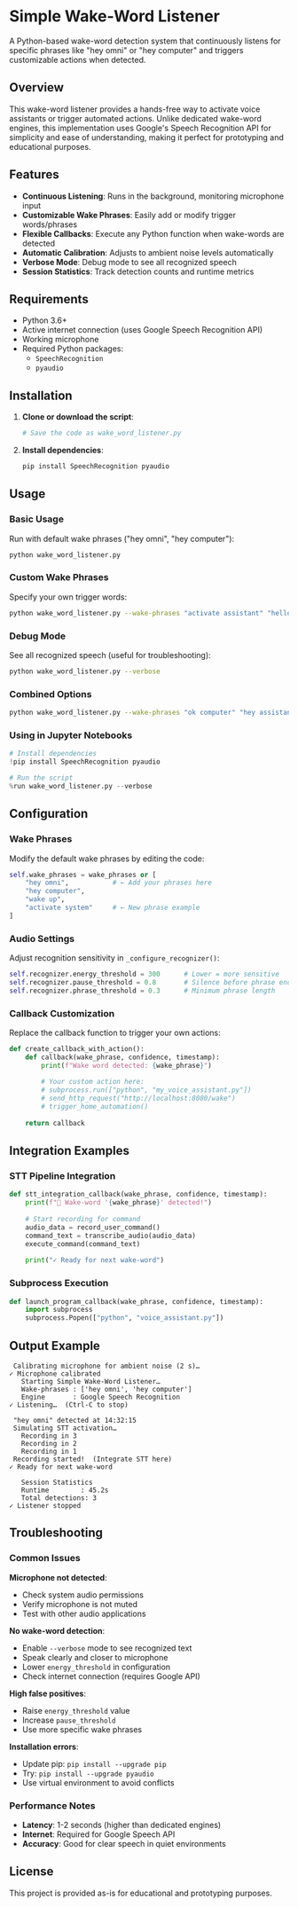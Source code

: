 # Simple Wake-Word Listener

A Python-based wake-word detection system that continuously listens for specific phrases like "hey omni" or "hey computer" and triggers customizable actions when detected.

## Overview

This wake-word listener provides a hands-free way to activate voice assistants or trigger automated actions. Unlike dedicated wake-word engines, this implementation uses Google's Speech Recognition API for simplicity and ease of understanding, making it perfect for prototyping and educational purposes.

## Features

- **Continuous Listening**: Runs in the background, monitoring microphone input
- **Customizable Wake Phrases**: Easily add or modify trigger words/phrases
- **Flexible Callbacks**: Execute any Python function when wake-words are detected
- **Automatic Calibration**: Adjusts to ambient noise levels automatically
- **Verbose Mode**: Debug mode to see all recognized speech
- **Session Statistics**: Track detection counts and runtime metrics

## Requirements

- Python 3.6+
- Active internet connection (uses Google Speech Recognition API)
- Working microphone
- Required Python packages:
  - `SpeechRecognition`
  - `pyaudio`

## Installation

1. **Clone or download the script**:
   ```bash
   # Save the code as wake_word_listener.py
   ```

2. **Install dependencies**:
   ```bash
   pip install SpeechRecognition pyaudio
   ```


##  Usage

### Basic Usage

Run with default wake phrases ("hey omni", "hey computer"):
```bash
python wake_word_listener.py
```

### Custom Wake Phrases

Specify your own trigger words:
```bash
python wake_word_listener.py --wake-phrases "activate assistant" "hello system" "wake up jarvis"
```

### Debug Mode

See all recognized speech (useful for troubleshooting):
```bash
python wake_word_listener.py --verbose
```

### Combined Options

```bash
python wake_word_listener.py --wake-phrases "ok computer" "hey assistant" --verbose
```

### Using in Jupyter Notebooks

```python
# Install dependencies
!pip install SpeechRecognition pyaudio

# Run the script
%run wake_word_listener.py --verbose
```

##  Configuration

### Wake Phrases

Modify the default wake phrases by editing the code:
```python
self.wake_phrases = wake_phrases or [
    "hey omni",           # ← Add your phrases here
    "hey computer",
    "wake up",
    "activate system"     # ← New phrase example
]
```

### Audio Settings

Adjust recognition sensitivity in `_configure_recognizer()`:
```python
self.recognizer.energy_threshold = 300      # Lower = more sensitive
self.recognizer.pause_threshold = 0.8       # Silence before phrase ends
self.recognizer.phrase_threshold = 0.3      # Minimum phrase length
```

### Callback Customization

Replace the callback function to trigger your own actions:
```python
def create_callback_with_action():
    def callback(wake_phrase, confidence, timestamp):
        print(f"Wake word detected: {wake_phrase}")
        
        # Your custom action here:
        # subprocess.run(["python", "my_voice_assistant.py"])
        # send_http_request("http://localhost:8080/wake")
        # trigger_home_automation()
        
    return callback
```

## Integration Examples

### STT Pipeline Integration

```python
def stt_integration_callback(wake_phrase, confidence, timestamp):
    print(f"🎯 Wake-word '{wake_phrase}' detected!")
    
    # Start recording for command
    audio_data = record_user_command()
    command_text = transcribe_audio(audio_data)
    execute_command(command_text)
    
    print("✓ Ready for next wake-word")
```


### Subprocess Execution

```python
def launch_program_callback(wake_phrase, confidence, timestamp):
    import subprocess
    subprocess.Popen(["python", "voice_assistant.py"])
```

##  Output Example

```
 Calibrating microphone for ambient noise (2 s)…
✓ Microphone calibrated
   Starting Simple Wake-Word Listener…
   Wake-phrases : ['hey omni', 'hey computer']
   Engine       : Google Speech Recognition
✓ Listening…  (Ctrl-C to stop)

 "hey omni" detected at 14:32:15
 Simulating STT activation…
   Recording in 3
   Recording in 2
   Recording in 1
 Recording started!  (Integrate STT here)
✓ Ready for next wake-word

   Session Statistics
   Runtime        : 45.2s
   Total detections: 3
✓ Listener stopped
```

##  Troubleshooting

### Common Issues

**Microphone not detected**:
- Check system audio permissions
- Verify microphone is not muted
- Test with other audio applications

**No wake-word detection**:
- Enable `--verbose` mode to see recognized text
- Speak clearly and closer to microphone
- Lower `energy_threshold` in configuration
- Check internet connection (requires Google API)

**High false positives**:
- Raise `energy_threshold` value
- Increase `pause_threshold`
- Use more specific wake phrases

**Installation errors**:
- Update pip: `pip install --upgrade pip`
- Try: `pip install --upgrade pyaudio`
- Use virtual environment to avoid conflicts

### Performance Notes

- **Latency**: 1-2 seconds (higher than dedicated engines)
- **Internet**: Required for Google Speech API
- **Accuracy**: Good for clear speech in quiet environments

## License

This project is provided as-is for educational and prototyping purposes.

